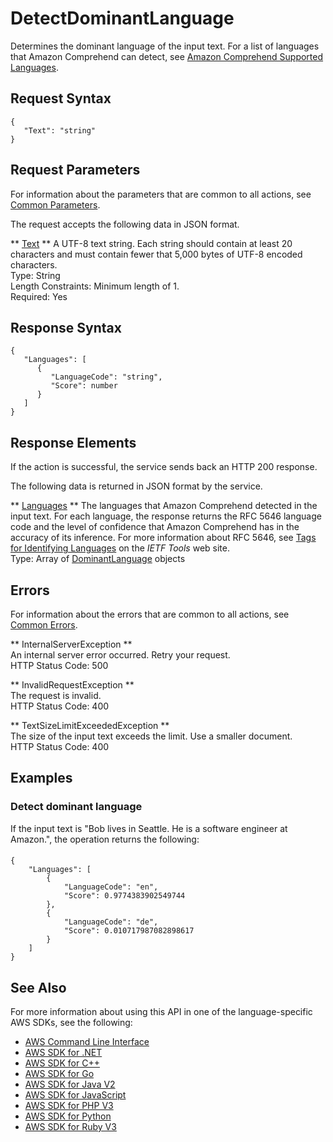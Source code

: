# DetectDominantLanguage<a name="API_DetectDominantLanguage"></a>

Determines the dominant language of the input text\. For a list of languages that Amazon Comprehend can detect, see [Amazon Comprehend Supported Languages](https://docs.aws.amazon.com/comprehend/latest/dg/how-languages.html)\. 

## Request Syntax<a name="API_DetectDominantLanguage_RequestSyntax"></a>

```
{
   "Text": "string"
}
```

## Request Parameters<a name="API_DetectDominantLanguage_RequestParameters"></a>

For information about the parameters that are common to all actions, see [Common Parameters](CommonParameters.md)\.

The request accepts the following data in JSON format\.

 ** [Text](#API_DetectDominantLanguage_RequestSyntax) **   <a name="comprehend-DetectDominantLanguage-request-Text"></a>
A UTF\-8 text string\. Each string should contain at least 20 characters and must contain fewer that 5,000 bytes of UTF\-8 encoded characters\.  
Type: String  
Length Constraints: Minimum length of 1\.  
Required: Yes

## Response Syntax<a name="API_DetectDominantLanguage_ResponseSyntax"></a>

```
{
   "Languages": [ 
      { 
         "LanguageCode": "string",
         "Score": number
      }
   ]
}
```

## Response Elements<a name="API_DetectDominantLanguage_ResponseElements"></a>

If the action is successful, the service sends back an HTTP 200 response\.

The following data is returned in JSON format by the service\.

 ** [Languages](#API_DetectDominantLanguage_ResponseSyntax) **   <a name="comprehend-DetectDominantLanguage-response-Languages"></a>
The languages that Amazon Comprehend detected in the input text\. For each language, the response returns the RFC 5646 language code and the level of confidence that Amazon Comprehend has in the accuracy of its inference\. For more information about RFC 5646, see [Tags for Identifying Languages](https://tools.ietf.org/html/rfc5646) on the *IETF Tools* web site\.  
Type: Array of [DominantLanguage](API_DominantLanguage.md) objects

## Errors<a name="API_DetectDominantLanguage_Errors"></a>

For information about the errors that are common to all actions, see [Common Errors](CommonErrors.md)\.

 ** InternalServerException **   
An internal server error occurred\. Retry your request\.  
HTTP Status Code: 500

 ** InvalidRequestException **   
The request is invalid\.  
HTTP Status Code: 400

 ** TextSizeLimitExceededException **   
The size of the input text exceeds the limit\. Use a smaller document\.  
HTTP Status Code: 400

## Examples<a name="API_DetectDominantLanguage_Examples"></a>

### Detect dominant language<a name="API_DetectDominantLanguage_Example_1"></a>

If the input text is "Bob lives in Seattle\. He is a software engineer at Amazon\.", the operation returns the following:

#### <a name="w88aac57b5c89c15b3b5"></a>

```
{
    "Languages": [
        {
            "LanguageCode": "en",
            "Score": 0.9774383902549744
        },
        {
            "LanguageCode": "de",
            "Score": 0.010717987082898617
        }
    ]
}
```

## See Also<a name="API_DetectDominantLanguage_SeeAlso"></a>

For more information about using this API in one of the language\-specific AWS SDKs, see the following:
+  [AWS Command Line Interface](https://docs.aws.amazon.com/goto/aws-cli/comprehend-2017-11-27/DetectDominantLanguage) 
+  [AWS SDK for \.NET](https://docs.aws.amazon.com/goto/DotNetSDKV3/comprehend-2017-11-27/DetectDominantLanguage) 
+  [AWS SDK for C\+\+](https://docs.aws.amazon.com/goto/SdkForCpp/comprehend-2017-11-27/DetectDominantLanguage) 
+  [AWS SDK for Go](https://docs.aws.amazon.com/goto/SdkForGoV1/comprehend-2017-11-27/DetectDominantLanguage) 
+  [AWS SDK for Java V2](https://docs.aws.amazon.com/goto/SdkForJavaV2/comprehend-2017-11-27/DetectDominantLanguage) 
+  [AWS SDK for JavaScript](https://docs.aws.amazon.com/goto/AWSJavaScriptSDK/comprehend-2017-11-27/DetectDominantLanguage) 
+  [AWS SDK for PHP V3](https://docs.aws.amazon.com/goto/SdkForPHPV3/comprehend-2017-11-27/DetectDominantLanguage) 
+  [AWS SDK for Python](https://docs.aws.amazon.com/goto/boto3/comprehend-2017-11-27/DetectDominantLanguage) 
+  [AWS SDK for Ruby V3](https://docs.aws.amazon.com/goto/SdkForRubyV3/comprehend-2017-11-27/DetectDominantLanguage) 